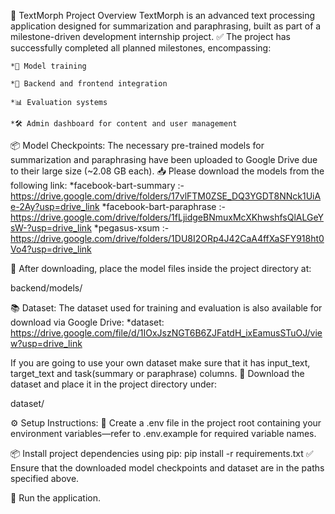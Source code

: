 🧠 TextMorph
Project Overview
TextMorph is an advanced text processing application designed for summarization and paraphrasing, built as part of a milestone-driven development internship project. ✅ The project has successfully completed all planned milestones, encompassing:

    *🧪 Model training

    *🔗 Backend and frontend integration

    *📊 Evaluation systems

    *🛠️ Admin dashboard for content and user management

📦 Model Checkpoints:
The necessary pre-trained models for summarization and paraphrasing have been uploaded to Google Drive due to their large size (~2.08 GB each). 📥 Please download the models from the following link: 
    *facebook-bart-summary :- https://drive.google.com/drive/folders/17vlFTM0ZSE_DQ3YGDT8NNck1UiAe-2Ay?usp=drive_link
    *facebook-bart-paraphrase :- https://drive.google.com/drive/folders/1fLjidgeBNmuxMcXKhwshfsQlALGeYsW-?usp=drive_link
    *pegasus-xsum :- https://drive.google.com/drive/folders/1DU8I2ORp4J42CaA4ffXaSFY918ht0Vo4?usp=drive_link

📁 After downloading, place the model files inside the project directory at:

backend/models/

📚 Dataset:
The dataset used for training and evaluation is also available for download via Google Drive: 
    *dataset: https://drive.google.com/file/d/1IOxJszNGT6B6ZJFatdH_ixEamusSTuOJ/view?usp=drive_link

If you are going to use your own dataset make sure that it has input_text, target_text and task(summary or paraphrase) columns.
📁 Download the dataset and place it in the project directory under:

dataset/

⚙️ Setup Instructions:
📝 Create a .env file in the project root containing your environment variables—refer to .env.example for required variable names.

📦 Install project dependencies using pip:
pip install -r requirements.txt
✅ Ensure that the downloaded model checkpoints and dataset are in the paths specified above.

🚀 Run the application.